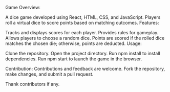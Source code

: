 Game Overview:

A dice game developed using React, HTML, CSS, and JavaScript.
Players roll a virtual dice to score points based on matching outcomes.
Features:

Tracks and displays scores for each player.
Provides rules for gameplay.
Allows players to choose a random dice.
Points are scored if the rolled dice matches the chosen die; otherwise, points are deducted.
Usage:

Clone the repository.
Open the project directory.
Run npm install to install dependencies.
Run npm start to launch the game in the browser.

Contribution:
Contributions and feedback are welcome.
Fork the repository, make changes, and submit a pull request.


Thank contributors if any.
